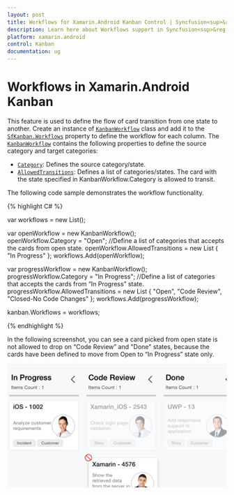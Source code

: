 ```yaml
---
layout: post
title: Workflows for Xamarin.Android Kanban Control | Syncfusion<sup>&reg;</sup>
description: Learn here about Workflows support in Syncfusion<sup>&reg;</sup> Essential Xamarin.Android Kanban Control, its elements, and more.
platform: xamarin.android
control: Kanban
documentation: ug
---
```


# Workflows in Xamarin.Android Kanban

This feature is used to define the flow of card transition from one state to another. Create an instance of [`KanbanWorkflow`](https://help.syncfusion.com/cr/xamarin-android/Syncfusion.SfKanban.Android.KanbanWorkflow.html) class and add it to the [`SfKanban.Workflows`](https://help.syncfusion.com/cr/xamarin-android/Syncfusion.SfKanban.Android.SfKanban.html#Syncfusion_SfKanban_Android_SfKanban_Workflows) property to define the workflow for each column. The [`KanbanWorkflow`](https://help.syncfusion.com/cr/xamarin-android/Syncfusion.SfKanban.Android.KanbanWorkflow.html) contains the following properties to define the source category and target categories:

* [`Category`](https://help.syncfusion.com/cr/xamarin-android/Syncfusion.SfKanban.Android.KanbanWorkflow.html#Syncfusion_SfKanban_Android_KanbanWorkflow_Category): Defines the source category/state.
* [`AllowedTransitions`](https://help.syncfusion.com/cr/xamarin-android/Syncfusion.SfKanban.Android.KanbanWorkflow.html#Syncfusion_SfKanban_Android_KanbanWorkflow_AllowedTransitions): Defines a list of categories/states. The card with the state specified in KanbanWorkflow.Category is allowed to transit.

The following code sample demonstrates the workflow functionality.

{% highlight C# %}

var workflows = new List<KanbanWorkflow>();

var openWorkflow = new KanbanWorkflow();  
openWorkflow.Category = "Open"; 
//Define a list of categories that accepts the cards from open state.
openWorkflow.AllowedTransitions = new List<object> { "In Progress" }; 
workflows.Add(openWorkflow); 

var progressWorkflow = new KanbanWorkflow(); 
progressWorkflow.Category = "In Progress"; 
//Define a list of categories that accepts the cards from “In Progress” state.
progressWorkflow.AllowedTransitions = new List<object> { "Open", "Code Review", "Closed-No Code Changes" }; 
workflows.Add(progressWorkflow); 

kanban.Workflows = workflows;

{% endhighlight %}

In the following screenshot, you can see a card picked from open state is not allowed to drop on “Code Review” and "Done" states, because the cards have been defined to move from Open to “In Progress” state only.

![Workflows](kanban_images/Workflows.png)
